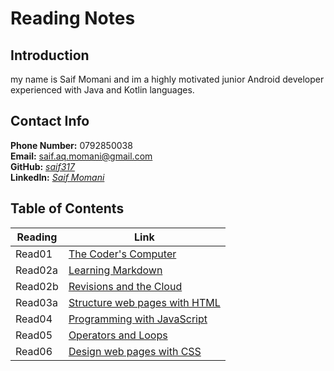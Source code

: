 # **Reading Notes**

## **Introduction**

my name is Saif Momani and im a highly motivated junior Android developer experienced with Java and Kotlin languages.

## **Contact Info**

**Phone Number:** 0792850038  
**Email:** saif.aq.momani@gmail.com  
**GitHub:** _[saif317](https://github.com/saif317)_  
**LinkedIn:** _[Saif Momani](https://www.linkedin.com/in/smomani/)_

## **Table of Contents**

| Reading | Link                                        |
| ------- | ------------------------------------------- |
| Read01  | [The Coder's Computer](read01.md)           |
| Read02a | [Learning Markdown](read02a.md)             |
| Read02b | [Revisions and the Cloud](read02b.md)       |
| Read03a | [Structure web pages with HTML](read03a.md) |
| Read04  | [Programming with JavaScript](read04.md)    |
| Read05  | [Operators and Loops](read05.md)            |
| Read06  | [Design web pages with CSS](read06.md)      |

